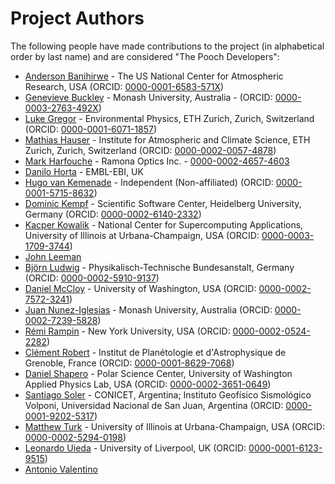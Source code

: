 # Project Authors

The following people have made contributions to the project (in alphabetical
order by last name) and are considered "The Pooch Developers":

* [Anderson Banihirwe](https://github.com/andersy005) - The US National Center for Atmospheric Research, USA (ORCID: [0000-0001-6583-571X](https://orcid.org/0000-0001-6583-571X))
* [Genevieve Buckley](https://github.com/GenevieveBuckley) - Monash University, Australia - (ORCID: [0000-0003-2763-492X](https://orcid.org/0000-0003-2763-492X))
* [Luke Gregor](https://github.com/lukegre) - Environmental Physics, ETH Zurich, Zurich, Switzerland (ORCID: [0000-0001-6071-1857](https://orcid.org/0000-0001-6071-1857))
* [Mathias Hauser](https://github.com/mathause) - Institute for Atmospheric and Climate Science, ETH Zurich, Zurich, Switzerland (ORCID: [0000-0002-0057-4878](https://orcid.org/0000-0002-0057-4878))
* [Mark Harfouche](https://github.com/hmaarrfk) - Ramona Optics Inc. - [0000-0002-4657-4603](https://orcid.org/0000-0002-4657-4603)
* [Danilo Horta](https://github.com/horta) - EMBL-EBI, UK
* [Hugo van Kemenade](https://github.com/hugovk) - Independent (Non-affiliated) (ORCID: [0000-0001-5715-8632](https://www.orcid.org/0000-0001-5715-8632))
* [Dominic Kempf](https://github.com/dokempf) - Scientific Software Center, Heidelberg University, Germany (ORCID: [0000-0002-6140-2332](https://www.orcid.org/0000-0002-6140-2332))
* [Kacper Kowalik](https://github.com/Xarthisius) - National Center for Supercomputing Applications, University of Illinois at Urbana-Champaign, USA (ORCID: [0000-0003-1709-3744](https://www.orcid.org/0000-0003-1709-3744))
* [John Leeman](https://github.com/jrleeman)
* [Björn Ludwig](https://github.com/BjoernLudwigPTB) - Physikalisch-Technische Bundesanstalt, Germany (ORCID: [0000-0002-5910-9137](https://www.orcid.org/0000-0002-5910-9137))
* [Daniel McCloy](https://github.com/drammock) - University of Washington, USA (ORCID: [0000-0002-7572-3241](https://orcid.org/0000-0002-7572-3241))
* [Juan Nunez-Iglesias](https://github.com/jni) - Monash University, Australia (ORCID: [0000-0002-7239-5828](https://orcid.org/0000-0002-7239-5828))
* [Rémi Rampin](https://github.com/remram44) - New York University, USA (ORCID: [0000-0002-0524-2282](https://www.orcid.org/0000-0002-0524-2282))
* [Clément Robert](https://github.com/neutrinoceros) - Institut de Planétologie et d'Astrophysique de Grenoble, France (ORCID: [0000-0001-8629-7068](https://orcid.org/0000-0001-8629-7068))
* [Daniel Shapero](https://github.com/danshapero) - Polar Science Center, University of Washington Applied Physics Lab, USA (ORCID: [0000-0002-3651-0649](https://www.orcid.org/0000-0002-3651-0649))
* [Santiago Soler](https://github.com/santisoler) - CONICET, Argentina; Instituto Geofísico Sismológico Volponi, Universidad Nacional de San Juan, Argentina (ORCID: [0000-0001-9202-5317](https://www.orcid.org/0000-0001-9202-5317))
* [Matthew Turk](https://github.com/matthewturk) - University of Illinois at Urbana-Champaign, USA (ORCID: [0000-0002-5294-0198](https://www.orcid.org/0000-0002-5294-0198))
* [Leonardo Uieda](https://github.com/leouieda) - University of Liverpool, UK (ORCID: [0000-0001-6123-9515](https://www.orcid.org/0000-0001-6123-9515))
* [Antonio Valentino](https://github.com/avalentino)

